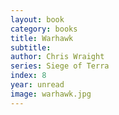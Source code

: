 ```yaml
---
layout: book
category: books
title: Warhawk
subtitle: 
author: Chris Wraight
series: Siege of Terra
index: 8
year: unread
image: warhawk.jpg
---
```

